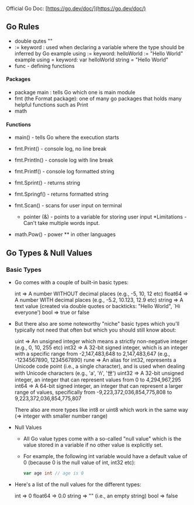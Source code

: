 Official Go Doc: [https://go.dev/doc/](https://go.dev/doc/)

## Go Rules

- double qutes ""
- := keyword : used when declaring a variable where the type should be inferred by Go
  example using := keyword:
  helloWorld := "Hello World"
  example using = keyword:
  var helloWorld string = "Hello World"
- func - defining functions

#### Packages

- package main : tells Go which one is main module
- fmt (the Format package): one of many go packages that holds many helpful functions such as Print
- math

#### Functions

- main() - tells Go where the execution starts

- fmt.Print() - console log, no line break
- fmt.Println() - console log with line break
- fmt.Printf() - console log formatted string
- fmt.Sprint() - returns string
- fmt.Springf() - returns formatted string
- fmt.Scan() - scans for user input on terminal
  - pointer (&) - points to a variable for storing user input
    \*Limitations - Can't take multiple words input.
- math.Pow() - power \*\* in other languages

## Go Types & Null Values

### Basic Types

- Go comes with a couple of built-in basic types:

  int => A number WITHOUT decimal places (e.g., -5, 10, 12 etc)
  float64 => A number WITH decimal places (e.g., -5.2, 10.123, 12.9 etc)
  string => A text value (created via double quotes or backticks: "Hello World", `Hi everyone')
  bool => true or false

- But there also are some noteworthy "niche" basic types which you'll typically not need that often but which you should still know about:

  uint => An unsigned integer which means a strictly non-negative integer (e.g., 0, 10, 255 etc)
  int32 => A 32-bit signed integer, which is an integer with a specific range from -2,147,483,648 to 2,147,483,647 (e.g., -1234567890, 1234567890)
  rune => An alias for int32, represents a Unicode code point (i.e., a single character), and is used when dealing with Unicode characters (e.g., 'a', 'ñ', '世')
  uint32 => A 32-bit unsigned integer, an integer that can represent values from 0 to 4,294,967,295
  int64 => A 64-bit signed integer, an integer that can represent a larger range of values, specifically from -9,223,372,036,854,775,808 to 9,223,372,036,854,775,807

  There also are more types like int8 or uint8 which work in the same way (=> integer with smaller number range)

- Null Values

  - All Go value types come with a so-called "null value" which is the value stored in a variable if no other value is explicitly set.
  - For example, the following int variable would have a default value of 0 (because 0 is the null value of int, int32 etc):

    ```go
    var age int // age is 0
    ```

- Here's a list of the null values for the different types:

  int => 0
  float64 => 0.0
  string => "" (i.e., an empty string)
  bool => false
